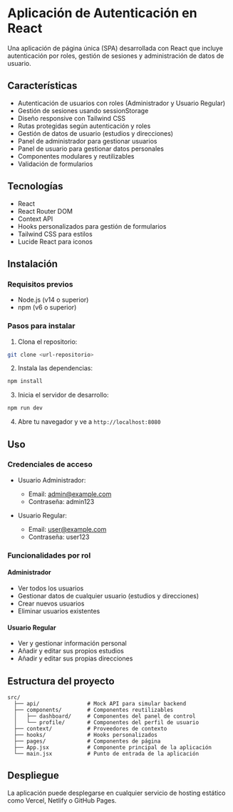 # Aplicación de Autenticación en React

Una aplicación de página única (SPA) desarrollada con React que incluye autenticación por roles, gestión de sesiones y administración de datos de usuario.

## Características

- Autenticación de usuarios con roles (Administrador y Usuario Regular)
- Gestión de sesiones usando sessionStorage
- Diseño responsive con Tailwind CSS
- Rutas protegidas según autenticación y roles
- Gestión de datos de usuario (estudios y direcciones)
- Panel de administrador para gestionar usuarios
- Panel de usuario para gestionar datos personales
- Componentes modulares y reutilizables
- Validación de formularios

## Tecnologías

- React
- React Router DOM
- Context API
- Hooks personalizados para gestión de formularios
- Tailwind CSS para estilos
- Lucide React para iconos

## Instalación

### Requisitos previos

- Node.js (v14 o superior)
- npm (v6 o superior)

### Pasos para instalar

1. Clona el repositorio:

```bash
git clone <url-repositorio>
```

2. Instala las dependencias:

```bash
npm install
```

3. Inicia el servidor de desarrollo:

```bash
npm run dev
```

4. Abre tu navegador y ve a `http://localhost:8080`

## Uso

### Credenciales de acceso

- Usuario Administrador:

  - Email: admin@example.com
  - Contraseña: admin123

- Usuario Regular:
  - Email: user@example.com
  - Contraseña: user123

### Funcionalidades por rol

#### Administrador

- Ver todos los usuarios
- Gestionar datos de cualquier usuario (estudios y direcciones)
- Crear nuevos usuarios
- Eliminar usuarios existentes

#### Usuario Regular

- Ver y gestionar información personal
- Añadir y editar sus propios estudios
- Añadir y editar sus propias direcciones

## Estructura del proyecto

```
src/
  ├── api/               # Mock API para simular backend
  ├── components/        # Componentes reutilizables
  │   ├── dashboard/     # Componentes del panel de control
  │   └── profile/       # Componentes del perfil de usuario
  ├── context/           # Proveedores de contexto
  ├── hooks/             # Hooks personalizados
  ├── pages/             # Componentes de página
  ├── App.jsx            # Componente principal de la aplicación
  └── main.jsx           # Punto de entrada de la aplicación
```

## Despliegue

La aplicación puede desplegarse en cualquier servicio de hosting estático como Vercel, Netlify o GitHub Pages.
